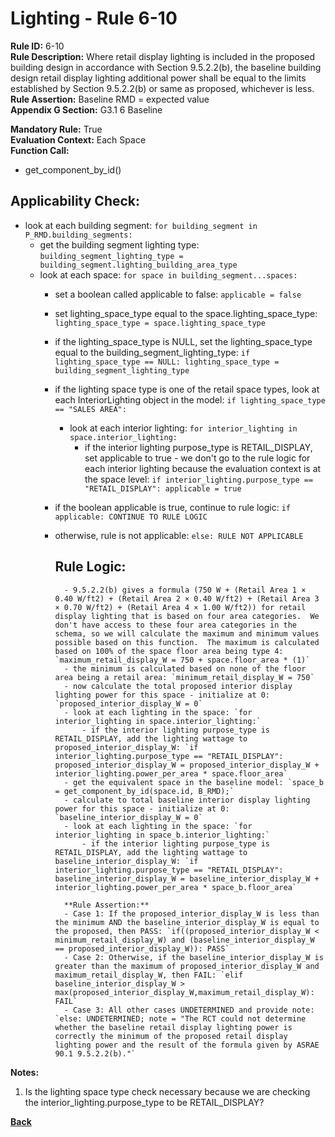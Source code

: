 
# Lighting - Rule 6-10  

**Rule ID:** 6-10   
**Rule Description:** Where retail display lighting is included in the proposed building design in accordance with Section 9.5.2.2(b), the baseline building design retail display lighting additional power shall be equal to the limits established by Section 9.5.2.2(b) or same as proposed, whichever is less.  
**Rule Assertion:** Baseline RMD = expected value  
**Appendix G Section:** G3.1 6 Baseline 

**Mandatory Rule:** True  
**Evaluation Context:** Each Space  
**Function Call:**  

- get_component_by_id()

## Applicability Check:  
- look at each building segment: `for building_segment in P_RMD.building_segments:`
    - get the building segment lighting type: `building_segment_lighting_type = building_segment.lighting_building_area_type`
    - look at each space: `for space in building_segment...spaces:`
        - set a boolean called applicable to false: `applicable = false`
        - set lighting_space_type equal to the space.lighting_space_type: `lighting_space_type = space.lighting_space_type`
        - if the lighting_space_type is NULL, set the lighting_space_type equal to the building_segment_lighting_type: `if lighting_space_type == NULL: lighting_space_type = building_segment_lighting_type`
        - if the lighting space type is one of the retail space types, look at each InteriorLighting object in the model: `if lighting_space_type == "SALES AREA":`
            - look at each interior lighting: `for interior_lighting in space.interior_lighting:`
                - if the interior lighting purpose_type is RETAIL_DISPLAY, set applicable to true - we don't go to the rule logic for each interior lighting because the evaluation context is at the space level: `if interior_lighting.purpose_type == "RETAIL_DISPLAY": applicable = true`
        - if the boolean applicable is true, continue to rule logic: `if applicable: CONTINUE TO RULE LOGIC`
        - otherwise, rule is not applicable: `else: RULE NOT APPLICABLE`

            ## Rule Logic:  
                - 9.5.2.2(b) gives a formula (750 W + (Retail Area 1 × 0.40 W/ft2) + (Retail Area 2 × 0.40 W/ft2) + (Retail Area 3 × 0.70 W/ft2) + (Retail Area 4 × 1.00 W/ft2)) for retail display lighting that is based on four area categories.  We don't have access to these four area categories in the schema, so we will calculate the maximum and minimum values possible based on this function.  The maximum is calculated based on 100% of the space floor area being type 4: `maximum_retail_display_W = 750 + space.floor_area * (1)`
                - the minimum is calculated based on none of the floor area being a retail area: `minimum_retail_display_W = 750`
                - now calculate the total proposed interior display lighting power for this space - initialize at 0: `proposed_interior_display_W = 0`
                - look at each lighting in the space: `for interior_lighting in space.interior_lighting:`
                    - if the interior lighting purpose_type is RETAIL_DISPLAY, add the lighting wattage to proposed_interior_display_W: `if interior_lighting.purpose_type == "RETAIL_DISPLAY": proposed_interior_display_W = proposed_interior_display_W + interior_lighting.power_per_area * space.floor_area`
                - get the equivalent space in the baseline model: `space_b = get_component_by_id(space.id, B_RMD);`
                - calculate to total baseline interior display lighting power for this space - initialize at 0: `baseline_interior_display_W = 0`
                - look at each lighting in the space: `for interior_lighting in space_b.interior_lighting:`
                    - if the interior lighting purpose_type is RETAIL_DISPLAY, add the lighting wattage to baseline_interior_display_W: `if interior_lighting.purpose_type == "RETAIL_DISPLAY": baseline_interior_display_W = baseline_interior_display_W + interior_lighting.power_per_area * space_b.floor_area`

                **Rule Assertion:**
                - Case 1: If the proposed_interior_display_W is less than the minimum AND the baseline_interior_display_W is equal to the proposed, then PASS: `if((proposed_interior_display_W < minimum_retail_display_W) and (baseline_interior_display_W == proposed_interior_display_W)): PASS`
                - Case 2: Otherwise, if the baseline_interior_display_W is greater than the maximum of proposed_interior_display_W and maximum_retail_display_W, then FAIL: `elif baseline_interior_display_W > max(proposed_interior_display_W,maximum_retail_display_W): FAIL`
                - Case 3: All other cases UNDETERMINED and provide note: `else: UNDETERMINED; note = "The RCT could not determine whether the baseline retail display lighting power is correctly the minimum of the proposed retail display lighting power and the result of the formula given by ASRAE 90.1 9.5.2.2(b)."`


**Notes:**
1.  Is the lighting space type check necessary because we are checking the interior_lighting.purpose_type to be RETAIL_DISPLAY?

**[Back](../_toc.md)**


